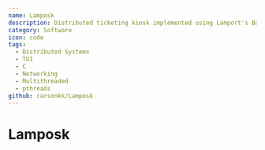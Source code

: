 ```yaml
---
name: Lamposk
description: Distributed ticketing kiosk implemented using Lamport's Bakery Algorithm
category: Software
icon: code
tags:
  - Distributed Systems
  - TUI
  - C
  - Networking
  - Multithreaded
  - pthreads
github: carsonkk/Lamposk
---
```


# Lamposk
